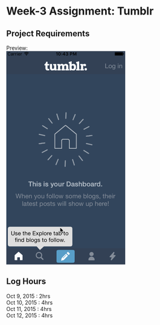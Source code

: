 
# Week-3 Assignment: Tumblr

## Project Requirements
Preview:  
![demo](https://github.com/christophersybico/Week4-Tumblr/blob/master/Demo/week4_assignment_demo.gif)

## Log Hours
Oct 9, 2015 : 2hrs  
Oct 10, 2015 : 4hrs  
Oct 11, 2015 : 4hrs  
Oct 12, 2015 : 4hrs  
